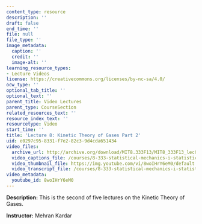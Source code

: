 ```yaml
---
content_type: resource
description: ''
draft: false
end_time: ''
file: null
file_type: ''
image_metadata:
  caption: ''
  credit: ''
  image-alt: ''
learning_resource_types:
- Lecture Videos
license: https://creativecommons.org/licenses/by-nc-sa/4.0/
ocw_type: ''
optional_tab_title: ''
optional_text: ''
parent_title: Video Lectures
parent_type: CourseSection
related_resources_text: ''
resource_index_text: ''
resourcetype: Video
start_time: ''
title: 'Lecture 8: Kinetic Theory of Gases Part 2'
uid: e0297c95-8331-f7e2-82c3-9d4cda651434
video_files:
  archive_url: http://archive.org/download/MIT8.333F13/MIT8_333F13_lec08_300k.mp4
  video_captions_file: /courses/8-333-statistical-mechanics-i-statistical-mechanics-of-particles-fall-2013/e9c68470743257338b60c139be7afbb4_8woIHrY6eM0.vtt
  video_thumbnail_file: https://img.youtube.com/vi/8woIHrY6eM0/default.jpg
  video_transcript_file: /courses/8-333-statistical-mechanics-i-statistical-mechanics-of-particles-fall-2013/8a8e853159f66987bd6f3b46cb4b755b_8woIHrY6eM0.pdf
video_metadata:
  youtube_id: 8woIHrY6eM0
---
```


**Description:** This is the second of five lectures on the Kinetic Theory of Gases.

**Instructor:** Mehran Kardar

